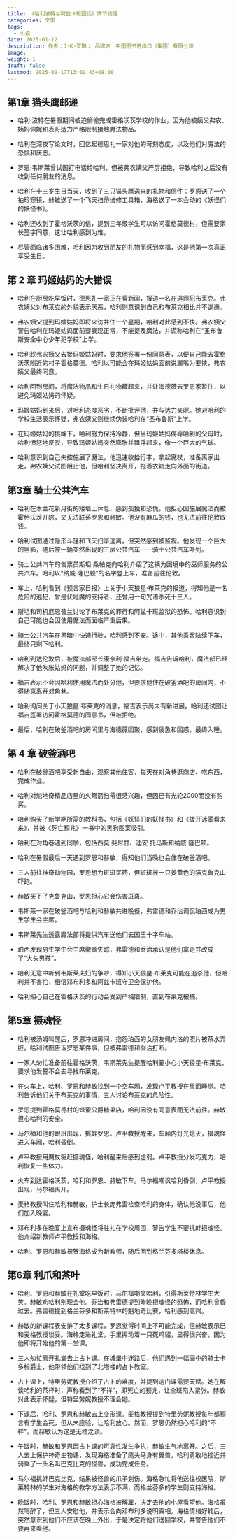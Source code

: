 ```yaml
---
title: 《哈利波特与阿兹卡班囚徒》情节梳理
categories: 文学
tags:
  - 小说
date: 2025-01-12
description: 作者：J·K·罗琳； 品牌方：中国图书进出口（集团）有限公司
image: 
weight: 1
draft: false
lastmod: 2025-02-17T13:02:43+08:00
---
```

## 第1章 猫头鹰邮递

- 哈利·波特在暑假期间被迫偷偷完成霍格沃茨学校的作业，因为他被姨父弗农、姨妈佩妮和表哥达力严格限制接触魔法物品。
    
- 哈利在深夜写论文时，回忆起德思礼一家对他的苛刻态度，以及他们对魔法的恐惧和厌恶。
    
- 罗恩·韦斯莱曾试图打电话给哈利，但被弗农姨父严厉拒绝，导致哈利之后没有收到任何朋友的消息。
    
- 哈利在十三岁生日当天，收到了三只猫头鹰送来的礼物和信件：罗恩送了一个袖珍窥镜，赫敏送了一个飞天扫帚维修工具箱，海格送了一本会动的《妖怪们的妖怪书》。
    
- 哈利还收到了霍格沃茨的信，提到三年级学生可以访问霍格莫德村，但需要家长签字同意，这让哈利感到为难。
    
- 尽管面临诸多困难，哈利因为收到朋友的礼物而感到幸福，这是他第一次真正享受生日。

## 第 2 章 玛姬姑妈的大错误

- 哈利在厨房吃早饭时，德思礼一家正在看新闻，报道一名在逃罪犯布莱克。弗农姨父对布莱克的外貌表示厌恶，哈利则意识到自己和布莱克相比并不邋遢。
    
- 弗农姨父提到玛姬姑妈即将来访并住一个星期，哈利对此感到不快。弗农姨父警告哈利在玛姬姑妈面前要表现正常，不能提及魔法，并谎称哈利在“圣布鲁斯安全中心少年犯学校”上学。
    
- 哈利趁弗农姨父去接玛姬姑妈时，要求他签署一份同意表，以便自己能去霍格沃茨附近的村子霍格莫德。哈利以可能会在玛姬姑妈面前说漏嘴为要挟，弗农姨父最终同意。
    
- 哈利回到房间，将魔法物品和生日礼物藏起来，并让海德薇去罗恩家暂住，以避免玛姬姑妈的怀疑。
    
- 玛姬姑妈到来后，对哈利态度恶劣，不断批评他，并与达力亲昵。她对哈利的学校生活表示怀疑，弗农姨父则继续伪装哈利在“圣布鲁斯”上学。
    
- 在玛姬姑妈的挑衅下，哈利努力保持冷静，但当玛姬姑妈侮辱哈利的父母时，哈利愤怒地反驳，导致玛姬姑妈突然膨胀并飘浮起来，像一个巨大的气球。
    
- 哈利意识到自己失控施展了魔法，他迅速收拾行李，拿起魔杖，准备离家出走，弗农姨父试图阻止他，但哈利坚决离开，拖着衣箱走向外面的街道。
## 第3章 骑士公共汽车

- 哈利在木兰花新月街的矮墙上休息，感到孤独和恐慌。他担心因施展魔法而被霍格沃茨开除，又无法联系罗恩和赫敏。他没有麻瓜的钱，也无法前往伦敦取钱。
    
- 哈利试图通过隐形斗篷和飞天扫帚逃离，但突然感到被监视。他发现一个巨大的黑影，随后被一辆突然出现的三层公共汽车——骑士公共汽车吓到。
    
- 骑士公共汽车的售票员斯坦·桑帕克向哈利介绍了这辆为困境中的巫师服务的公共汽车。哈利以“纳威·隆巴顿”的名字登上车，准备前往伦敦。
    
- 车上，哈利看到《预言家日报》上关于小天狼星·布莱克的报道，得知他是一名危险的逃犯，曾是伏地魔的支持者，还曾用一句咒语杀死十三人。
    
- 斯坦和司机厄恩普兰讨论了布莱克的罪行和阿兹卡班监狱的恐怖。哈利意识到自己可能也会因使用魔法而面临严重后果。
    
- 骑士公共汽车在黑暗中快速行驶，哈利感到不安。途中，其他乘客陆续下车，最终只剩下哈利。
    
- 哈利到达伦敦后，被魔法部部长康奈利·福吉带走。福吉告诉哈利，魔法部已经解决了他吹胀姑妈的问题，并调整了她的记忆。
    
- 福吉表示不会因哈利使用魔法而处分他，但要求他住在破釜酒吧的房间内，不得随意离开对角巷。
    
- 哈利询问关于小天狼星·布莱克的消息，福吉表示尚未有新进展。哈利还试图让福吉签署访问霍格莫德的同意书，但被拒绝。
    
- 最后，哈利在破釜酒吧的房间里与海德薇团聚，感到疲惫和困惑，最终入睡。

## 第 4 章 破釜酒吧

- 哈利在破釜酒吧享受新自由，观察其他住客，每天在对角巷逛商店、吃东西，完成作业。
    
- 哈利对魁地奇精品店里的火弩箭扫帚很感兴趣，但因已有光轮2000而没有购买。
    
- 哈利购买了新学期所需的教科书，包括《妖怪们的妖怪书》和《拨开迷雾看未来》，并被《死亡预兆》一书中的黑狗图案吸引。
    
- 哈利在对角巷遇到同学，包括西莫·斐尼甘、迪安·托马斯和纳威·隆巴顿。
    
- 哈利在暑假最后一天遇到罗恩和赫敏，得知他们当晚也会住在破釜酒吧。
    
- 三人前往神奇动物园，罗恩想为斑斑买药，但斑斑被一只姜黄色的猫克鲁克山吓跑。
    
- 赫敏买下了克鲁克山，罗恩担心它会伤害斑斑。
    
- 韦斯莱一家在破釜酒吧与哈利和赫敏共进晚餐，弗雷德和乔治调侃珀西成为男生学生会主席。
    
- 韦斯莱先生透露魔法部将提供汽车送他们去国王十字车站。
    
- 珀西发现男生学生会主席徽章失踪，弗雷德和乔治承认是他们拿走并改成了“大头男孩”。
    
- 哈利无意中听到韦斯莱夫妇的争吵，得知小天狼星·布莱克可能在追杀他，但哈利并不害怕，相信邓布利多和阿兹卡班守卫会保护他。
    
- 哈利担心自己在霍格沃茨的行动会受到严格限制，直到布莱克被捕。

## 第5章 摄魂怪

- 哈利被汤姆叫醒后，罗恩冲进房间，抱怨珀西的女朋友佩内洛的照片被茶水弄脏。哈利试图告诉罗恩某件事，但被弗雷德和乔治打断。
    
- 一家人匆忙准备前往霍格沃茨，韦斯莱先生提醒哈利要小心小天狼星·布莱克，要求他发誓不会去寻找布莱克。
    
- 在火车上，哈利、罗恩和赫敏找到一个空车厢，发现卢平教授在里面睡觉。哈利告诉他们关于布莱克的事情，三人讨论布莱克的危险性。
    
- 罗恩提到霍格莫德村的蜂蜜公爵糖果店，哈利因没有同意表而无法前往。赫敏担心哈利的安全。
    
- 马尔福和他的跟班出现，挑衅罗恩。卢平教授醒来，车厢内灯光熄灭，摄魂怪进入车厢，哈利昏倒。
    
- 卢平教授用魔杖驱赶摄魂怪，哈利醒来后感到虚弱。卢平教授分发巧克力，哈利恢复一些体力。
    
- 火车到达霍格沃茨，哈利和罗恩、赫敏下车。马尔福嘲讽哈利昏倒，卢平教授出现，马尔福离开。
    
- 麦格教授叫住哈利和赫敏，护士长庞弗雷检查哈利的身体，确认他没事后，他们加入晚宴。
    
- 邓布利多在晚宴上宣布摄魂怪将驻扎在学校周围，警告学生不要挑衅摄魂怪。他介绍新教师卢平教授和海格。
    
- 哈利、罗恩和赫敏祝贺海格成为新教师，随后回到格兰芬多塔楼休息。

## 第6章 利爪和茶叶

- 哈利、罗恩和赫敏在礼堂吃早饭时，马尔福嘲笑哈利，引得斯莱特林学生大笑。赫敏劝哈利别理会他。乔治和弗雷德提到昨晚摄魂怪的恐怖，而哈利曾昏过去。弗雷德提到格兰芬多和斯莱特林的魁地奇比赛，哈利感到高兴。
    
- 赫敏的新课程表安排了太多课程，罗恩觉得时间上不可能完成，但赫敏表示已和麦格教授谈妥。海格走进礼堂，手里挥动着一只死鸡貂，显得很兴奋，因为他即将开始他的第一堂课。
    
- 三人匆忙离开礼堂去上占卜课。在城堡中迷路后，他们遇到一幅画中的骑士卡多根爵士，他带领他们找到了北塔楼的占卜教室。
    
- 占卜课上，特里劳妮教授介绍了占卜的难度，并提到这门课需要天赋。她在解读哈利的茶杯时，声称看到了“不祥”，即死亡的预兆，让全班陷入紧张。赫敏对此表示怀疑，但特里劳妮教授不理会她。
    
- 下课后，哈利、罗恩和赫敏去上变形课。麦格教授提到特里劳妮教授每年都预言有学生会死，但从未应验，让哈利放心。然而，罗恩仍然担心哈利的“不祥”，而赫敏认为这是无稽之谈。
    
- 午饭时，赫敏和罗恩因占卜课的可靠性发生争执，赫敏生气地离开。之后，三人去上保护神奇生物课，发现海格准备了鹰头马身有翼兽。哈利勇敢地接近并骑乘了一头名叫巴克比克的怪兽，成功完成任务。
    
- 马尔福挑衅巴克比克，结果被怪兽的爪子划伤。海格急忙将他送往校医院，斯莱特林的学生对海格的教学方法表示不满，而格兰芬多的学生则支持海格。
    
- 晚饭时，哈利、罗恩和赫敏担心海格被解雇，决定去他的小屋看望他。海格虽然喝醉了，但三人安慰他，并表示会向邓布利多说明真相。海格情绪好转后，突然意识到他们不应该在晚上外出，于是决定将他们送回学校，并警告他们不要再来看他。